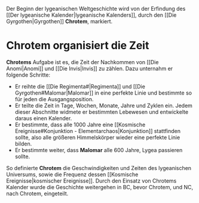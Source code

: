 Der Beginn der lygeanischen Weltgeschichte wird von der Erfindung des [[Der lygeanische Kalender|lygeanische Kalenders]], durch den [[Die Gyrgothen|Gyrgothen]] **Chrotem**, markiert.
# Chrotem organisiert die Zeit
**Chrotems** Aufgabe ist es, die Zeit der Nachkommen von [[Die Anomi|Anomi]] und [[Die Invis|Invis]] zu zählen. Dazu unternahm er folgende Schritte:
- Er reihte die [[Die Regimenta#|Regimenta]] und [[Die Gyrgothen#Malomar|Malomar]] in eine perfekte Linie und bestimmte so für jeden die Ausgangsposition.
- Er teilte die Zeit in Tage, Wochen, Monate, Jahre und Zyklen ein. Jedem dieser Abschnitte widmete er bestimmten Lebewesen und entwickelte daraus einen Kalender.
- Er bestimmte, dass alle 1000 Jahre eine [[Kosmische Ereignisse#Konjunktion - Elementarchaos|Konjunktion]] stattfinden sollte, also alle größeren Himmelskörper wieder eine perfekte Linie bilden.
- Er bestimmte weiter, dass **Malomar** alle 600 Jahre, Lygea passieren sollte.

So definierte **Chrotem** die Geschwindigkeiten und Zeiten des lygeanischen Universums, sowie die Frequenz dessen [[Kosmische Ereignisse|kosmischer Ereignisse]]. Durch den Einsatz von Chrotems Kalender wurde die Geschichte weitergehen in BC, bevor Chrotem, und NC, nach Chrotem, eingeteilt.